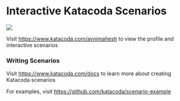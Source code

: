 # Interactive Katacoda Scenarios

[![](http://shields.katacoda.com/katacoda/avnimahesh/count.svg)](https://www.katacoda.com/avnimahesh "Get your profile on Katacoda.com")

Visit https://www.katacoda.com/avnimahesh to view the profile and interactive scenarios

### Writing Scenarios
Visit https://www.katacoda.com/docs to learn more about creating Katacoda scenarios

For examples, visit https://github.com/katacoda/scenario-example
